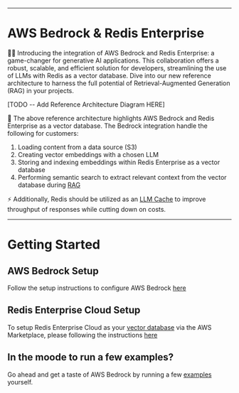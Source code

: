 -------
# AWS Bedrock & Redis Enterprise

💪🏼 Introducing the integration of AWS Bedrock and Redis Enterprise: a game-changer for generative AI applications. This collaboration offers a robust, scalable, and efficient solution for developers, streamlining the use of LLMs with Redis as a vector database. Dive into our new reference architecture to harness the full potential of Retrieval-Augmented Generation (RAG) in your projects.

[TODO -- Add Reference Architecture Diagram HERE]

🧠 The above reference architecture highlights AWS Bedrock and Redis Enterprise as a vector database. The Bedrock integration handle the following for customers:
1. Loading content from a data source (S3)
2. Creating vector embeddings with a chosen LLM
3. Storing and indexing embeddings within Redis Enterprise as a vector database
4. Performing semantic search to extract relevant context from the vector database during [RAG](https://docs.aws.amazon.com/sagemaker/latest/dg/jumpstart-foundation-models-customize-rag.html)

⚡ Additionally, Redis should be utilized as an [LLM Cache](https://www.redisvl.com/docs/html/user_guide/llmcache_03.html) to improve throughput of responses while cutting down on costs.

------

# Getting Started

## AWS Bedrock Setup

Follow the setup instructions to configure AWS Bedrock [here](./docs/bedrock-setup.md)

## Redis Enterprise Cloud Setup

To setup Redis Enterprise Cloud as your [vector database](https://redis.com/solutions/use-cases/vector-database) via the AWS Marketplace, please following the instructions [here](./docs/redis-setup.md)

## In the moode to run a few examples?
Go ahead and get a taste of AWS Bedrock by running a few [examples](./examples) yourself.
